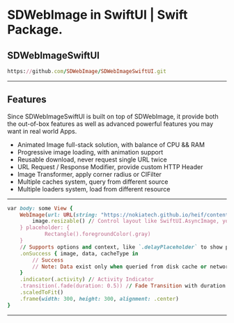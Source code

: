 SDWebImage in SwiftUI | Swift Package.
==========

SDWebImageSwiftUI
----------
````ruby
https://github.com/SDWebImage/SDWebImageSwiftUI.git
````
----------

Features
--------
Since SDWebImageSwiftUI is built on top of SDWebImage, it provide both the out-of-box features as well as advanced powerful features you may want in real world Apps.

- Animated Image full-stack solution, with balance of CPU && RAM
- Progressive image loading, with animation support
- Reusable download, never request single URL twice
- URL Request / Response Modifier, provide custom HTTP Header
- Image Transformer, apply corner radius or CIFilter
- Multiple caches system, query from different source
- Multiple loaders system, load from different resource
----------

````ruby 
var body: some View {
    WebImage(url: URL(string: "https://nokiatech.github.io/heif/content/images/ski_jump_1440x960.heic")) { image in
        image.resizable() // Control layout like SwiftUI.AsyncImage, you must use this modifier or the view will use the image bitmap size
    } placeholder: {
            Rectangle().foregroundColor(.gray)
    }
    // Supports options and context, like `.delayPlaceholder` to show placeholder only when error
    .onSuccess { image, data, cacheType in
        // Success
        // Note: Data exist only when queried from disk cache or network. Use `.queryMemoryData` if you really need data
    }
    .indicator(.activity) // Activity Indicator
    .transition(.fade(duration: 0.5)) // Fade Transition with duration
    .scaledToFit()
    .frame(width: 300, height: 300, alignment: .center)
}
````
----------

